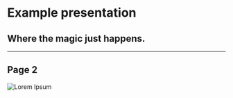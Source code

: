 # Example presentation

## Where the magic just happens.

---

## Page 2

![Lorem Ipsum](https://www.lipsum.com/images/banners/grey_728x90.gif)
